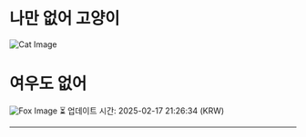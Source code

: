
# 나만 없어 고양이

![Cat Image](https://cdn2.thecatapi.com/images/1rv.jpg)

# 여우도 없어
![Fox Image](https://randomfox.ca/images/36.jpg)
⏳ 업데이트 시간: 2025-02-17 21:26:34 (KRW)

---
